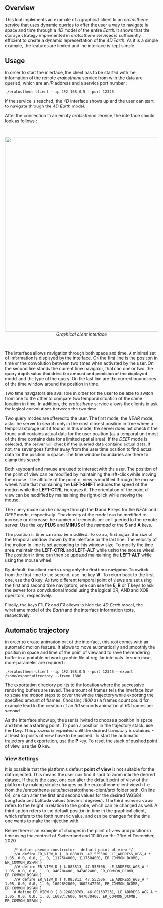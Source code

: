 ## Overview

This tool implements an example of a graphical client to an _eratosthene_ service that uses dynamic queries to offer the user a way to navigate in space and time through a _4D_ model of the entire _Earth_. It shows that the storage strategy implemented in _eratosthene_ services is sufficiently efficient to create a dynamic representation of the _4D Earth_. As it is a simple example, the features are limited and the interface is kept simple.

## Usage

In order to start the interface, the client has to be started with the information of the remote _eratosthene_ service from with the data are queried, which are an _IP_ address and a service port number :

    ./eratosthene-client --ip 192.168.0.5 --port 12345

If the service is reached, the _4D_ interface shows up and the user can start to navigate through the _4D Earth_ model.

After the connection to an empty _eratosthene_ service, the interface should look as follows :

<br />
<p align="center">
<img src="https://github.com/nils-hamel/eratosthene-suite/blob/master/src/eratosthene-client/doc/interface.jpg?raw=true" width="640">
<br />
<i>Graphical client interface</i>
</p>
<br />

The interface allows navigation through both space and time. A minimal set of information is displayed by the interface. On the first line is the position in time or the convolution between two times when activated by the user. On the second line stands the current time navigator, that can one or two, the query depth value that drive the amount and precision of the displayed model and the type of the query. On the last line are the current boundaries of the time window around the position in time.

Two time navigators are available in order for the user to be able to switch from one to the other to compare two temporal situation of the same location in time. In addition, the _eratosthene_ service allows the clients to ask for logical convolutions between the two time.

Two query modes are offered to the user. The first mode, the _NEAR_ mode, asks the server to search only in the most closest position in time where a temporal storage unit if found. In this mode, the server does not check if the found unit contains actual data for the user position (as a temporal unit most of the time contains data for a limited spatial area). If the _DEEP_ mode is selected, the server will check if the queried data contains actual data. If not, the sever goes further away from the user time position to find actual data for the position in space. The time window boundaries are there to clamp this search.

Both keyboard and mouse are used to interact with the user. The position of the point of view can be modified by maintaining the left-click while moving the mouse. The altitude of the point of view is modified through the mouse wheel. Note that maintaining the **LEFT-SHIFT** reduces the speed of the motion while the **LEFT-CTRL** increases it. The orientation of the point of view can be modified by maintaining the right-click while moving the mouse.

The query mode can be change through the **D** and **F** keys for the _NEAR_ and _DEEP_ mode, respectively. The density of the model can be modified to increase or decrease the number of elements per cell queried to the remote server. Use the key **PLUS** and **MINUS** of the _numpad_ or the **S** and **A** keys.

The position in time can also be modified. To do so, first adjust the size of the temporal window shown by the interface on the last line. The velocity of the motion in time is set according to this window size. To modify the time area, maintain the **LEFT-CTRL** and **LEFT-ALT** while using the mouse wheel. The position in time can then be updated maintaining the **LEFT-ALT** while using the mouse wheel.

By default, the client starts using only the first time navigator. To switch from the first time to the second, use the key **W**. To return back to the first one, use the **Q** key. As two different temporal point of views are set using the first and second time navigators, one can use the **E**, **R** or **T** keys to ask the server for a convolutional model using the logical OR, AND and XOR operators, respectively.

Finally, the keys **F1**, **F2** and **F3** allows to hide the _4D Earth_ model, the wireframe model of the _Earth_ and the interface information texts, respectively.

## Automatic trajectory

In order to create animation out of the interface, this tool comes with an automatic motion feature. It allows to move automatically and smoothly the position in space and time of the point of view and to save the rendering buffer in a portable network graphic file at regular intervals. In such case, more parameter are required :

    ./eratosthene-client --ip 192.168.0.5 --port 12345 --export /some/export/directory --frame 1800

The exportation directory points to the location where the successive rendering buffers are saved. The amount of frames tells the interface how to scale the motion steps to cover the whole trajectory while exporting the specified amount of frames. Choosing _1800_ as a frames count could for example lead to the creation of an _30_ seconds animation at _60_ frames per second.

As the interface show up, the user is invited to choose a position in space and time as a starting point. To push a position in the trajectory stack, use the **I** key. This process is repeated until the desired trajectory is obtained - at least to points of view have to be pushed. To start the automatic trajectory and exportation, use the **P** key. To reset the stack of pushed point of view, use the **O** key.

### View Settings

It is possible that the platform's default **point of view** is not suitable for the data injected. This means the user can find it hard to zoom into the desired dataset. If that is the case, one can alter the default point of view of the platform by making simple changes on the eratosthene-client-view.h file from the /eratosthene-suite/src/eratosthene-client/src/ folder path. On line 64, one can alter the first and second values for the desired WGS84 Longitude and Latitude values (decimal degrees). The third numeric value refers to the height in relation to the globe, which can be changed as well. A third option refers to the default position in time in the graphical client, which refers to the forth numeric value, and can be changes for the time one wants to make the injection with.

Below there is an example of changes in the point of view and position in time using the centroid of Switzerland and 10:00 on the 23rd of December, 2020.
```
    /* define pseudo-constructor - default point of view */
    //# define ER_VIEW_D {  8.883813, 47.555506, LE_ADDRESS_WGS_A * 1.05, 0.0, 0.0, 1, 0, 1117584000, 1117584000, ER_COMMON_DCOMB, ER_COMMON_DSPAN }
    //# define ER_VIEW_D { 8.883813, 47.555506, LE_ADDRESS_WGS_A * 1.05, 0.0, 0.0, 1, 0, 946706400, 947462400, ER_COMMON_DCOMB, ER_COMMON_DSPAN } 
    //# define ER_VIEW_D { 8.883813, 47.555506, LE_ADDRESS_WGS_A * 1.05, 0.0, 0.0, 1, 0, 1602892800, 1602547200, ER_COMMON_DCOMB, ER_COMMON_DSPAN }
    # define ER_VIEW_D { 8.226880703, 46.801337231, LE_ADDRESS_WGS_A * 1.05, 0.0, 0.0, 1, 0, 1608717600, 947030400, ER_COMMON_DCOMB, ER_COMMON_DSPAN }
```
